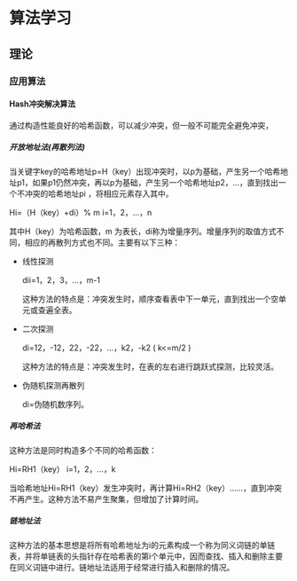 # 算法学习

## 理论

### 应用算法

#### Hash冲突解决算法

通过构造性能良好的哈希函数，可以减少冲突，但一般不可能完全避免冲突，

##### 开放地址法(再散列法)

当关键字key的哈希地址p=H（key）出现冲突时，以p为基础，产生另一个哈希地址p1，如果p1仍然冲突，再以p为基础，产生另一个哈希地址p2，…，直到找出一个不冲突的哈希地址pi ，将相应元素存入其中。

Hi=（H（key）+di）% m  i=1，2，…，n

其中H（key）为哈希函数，m 为表长，di称为增量序列。增量序列的取值方式不同，相应的再散列方式也不同。主要有以下三种：

- 线性探测

  dii=1，2，3，…，m-1

  这种方法的特点是：冲突发生时，顺序查看表中下一单元，直到找出一个空单元或查遍全表。

- 二次探测

  di=12，-12，22，-22，…，k2，-k2  ( k<=m/2 )

  这种方法的特点是：冲突发生时，在表的左右进行跳跃式探测，比较灵活。

- 伪随机探测再散列

  di=伪随机数序列。

##### 再哈希法

这种方法是同时构造多个不同的哈希函数：

Hi=RH1（key） i=1，2，…，k

当哈希地址Hi=RH1（key）发生冲突时，再计算Hi=RH2（key）……，直到冲突不再产生。这种方法不易产生聚集，但增加了计算时间。

##### 链地址法

这种方法的基本思想是将所有哈希地址为i的元素构成一个称为同义词链的单链表，并将单链表的头指针存在哈希表的第i个单元中，因而查找、插入和删除主要在同义词链中进行。链地址法适用于经常进行插入和删除的情况。



